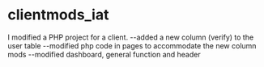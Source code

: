 # clientmods_iat

I modified a PHP project for a client.
--added a new column (verify) to the user table
--modified php code in pages to accommodate the new column mods
--modified dashboard, general function and header

